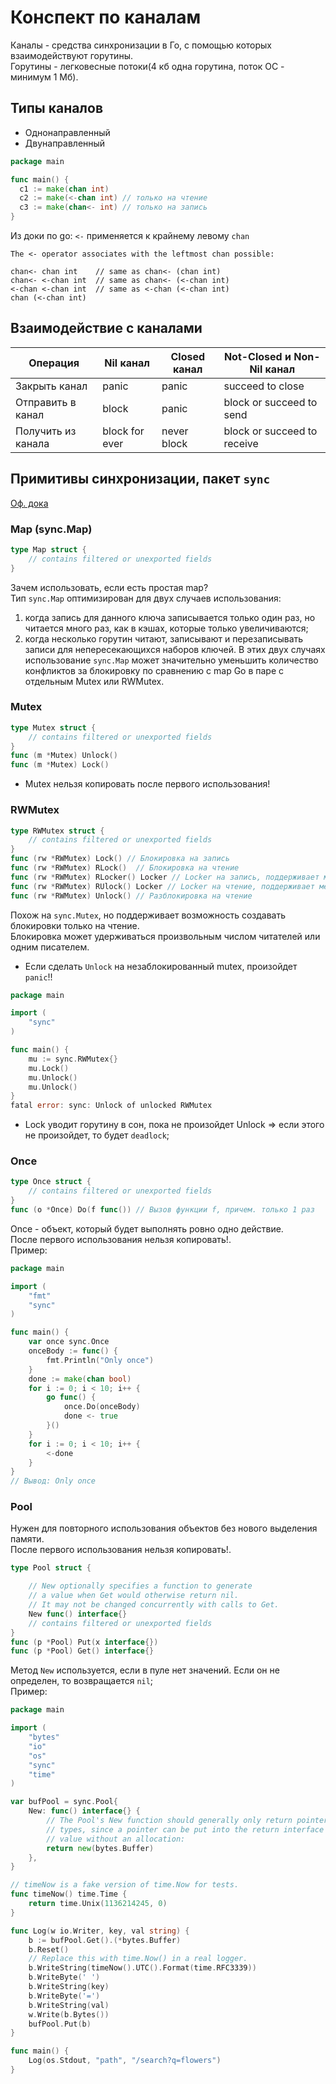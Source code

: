 # Конспект по каналам
Каналы - средства синхронизации в Го, с помощью которых взаимодействуют горутины.  
Горутины - легковесные потоки(4 кб одна горутина, поток ОС - минимум 1 Мб). 

## Типы каналов
- Однонаправленный
- Двунаправленный


```go
package main

func main() {
  c1 := make(chan int)
  c2 := make(<-chan int) // только на чтение
  c3 := make(chan<- int) // только на запись
}
```

Из доки по go:
`<-` применяется к крайнему левому `chan`
```
The <- operator associates with the leftmost chan possible:

chan<- chan int    // same as chan<- (chan int)
chan<- <-chan int  // same as chan<- (<-chan int)
<-chan <-chan int  // same as <-chan (<-chan int)
chan (<-chan int)
```


## Взаимодействие с каналами 
| Операция           | Nil канал      | Closed канал    | Not-Closed и Non-Nil канал  |
|--------------------|----------------|-----------------|-----------------------------|
| Закрыть канал      | panic          | panic           | succeed to close            |
| Отправить в канал  | block          | panic           | block or succeed to send    |
| Получить из канала | block for ever | never block | block or succeed to receive |

## Примитивы синхронизации, пакет `sync`
[Оф. дока](https://pkg.go.dev/sync)
### Map (sync.Map)
```go
type Map struct {
	// contains filtered or unexported fields
}
```
Зачем использовать, если есть простая map?  
Тип `sync.Map` оптимизирован для двух случаев использования:
1. когда запись для данного ключа записывается только один раз, но читается много раз, как в кэшах, которые только увеличиваются;
2. когда несколько горутин читают, записывают и перезаписывать записи для непересекающихся наборов ключей. В этих двух случаях использование `sync.Map` может значительно уменьшить количество конфликтов за блокировку по сравнению с map Go в паре с отдельным Mutex или RWMutex.


### Mutex
```go
type Mutex struct {
	// contains filtered or unexported fields
}
func (m *Mutex) Unlock()
func (m *Mutex) Lock()
```
- Mutex нельзя копировать после первого использования!  

### RWMutex
```go
type RWMutex struct {
	// contains filtered or unexported fields
}
func (rw *RWMutex) Lock() // Блокировка на запись
func (rw *RWMutex) RLock()  // Блокировка на чтение
func (rw *RWMutex) RLocker() Locker // Locker на запись, поддерживает методы Lock и Unllock()
func (rw *RWMutex) RUlock() Locker // Locker на чтение, поддерживает методы Rlock b RUnlock()
func (rw *RWMutex) Unlock() // Разблокировка на чтение
```
Похож на `sync.Mutex`, но поддерживает возможность создавать блокировки только на чтение.  
Блокировка может удерживаться произвольным числом читателей или одним писателем.   
- Если сделать `Unlock` на незаблокированный mutex, произойдет `panic`!!  
```go
package main

import (
	"sync"
)

func main() {
	mu := sync.RWMutex{}
	mu.Lock()
	mu.Unlock()
	mu.Unlock()
}
fatal error: sync: Unlock of unlocked RWMutex
```
- Lock уводит горутину в сон, пока не произойдет Unlock => если этого не произойдет, то будет `deadlock`;  

### Once
```go
type Once struct {
	// contains filtered or unexported fields
}
func (o *Once) Do(f func()) // Вызов функции f, причем. только 1 раз
```
Once - объект, который будет выполнять ровно одно действие.  
После первого использования нельзя копировать!.  
Пример:  
```go
package main

import (
	"fmt"
	"sync"
)

func main() {
	var once sync.Once
	onceBody := func() {
		fmt.Println("Only once")
	}
	done := make(chan bool)
	for i := 0; i < 10; i++ {
		go func() {
			once.Do(onceBody)
			done <- true
		}()
	}
	for i := 0; i < 10; i++ {
		<-done
	}
}
// Вывод: Only once
```
### Pool
Нужен для повторного использования объектов без нового выделения памяти.  
После первого использования нельзя копировать!.  

```go
type Pool struct {

	// New optionally specifies a function to generate
	// a value when Get would otherwise return nil.
	// It may not be changed concurrently with calls to Get.
	New func() interface{}
	// contains filtered or unexported fields
}
func (p *Pool) Put(x interface{})
func (p *Pool) Get() interface{}
```
Метод `New` используется, если в пуле нет значений. Если он не определен, то возвращается `nil`;  
Пример:  
```go
package main

import (
	"bytes"
	"io"
	"os"
	"sync"
	"time"
)

var bufPool = sync.Pool{
	New: func() interface{} {
		// The Pool's New function should generally only return pointer
		// types, since a pointer can be put into the return interface
		// value without an allocation:
		return new(bytes.Buffer)
	},
}

// timeNow is a fake version of time.Now for tests.
func timeNow() time.Time {
	return time.Unix(1136214245, 0)
}

func Log(w io.Writer, key, val string) {
	b := bufPool.Get().(*bytes.Buffer)
	b.Reset()
	// Replace this with time.Now() in a real logger.
	b.WriteString(timeNow().UTC().Format(time.RFC3339))
	b.WriteByte(' ')
	b.WriteString(key)
	b.WriteByte('=')
	b.WriteString(val)
	w.Write(b.Bytes())
	bufPool.Put(b)
}

func main() {
	Log(os.Stdout, "path", "/search?q=flowers")
}
```
